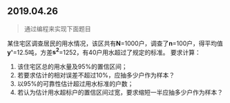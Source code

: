 ## 2019.04.26

> 通过编程来实现下面题目

某住宅区调查居民的用水情况，该区共有**N**=1000户，调查了**n**=100户，得平均值**y'**=12.5吨，方差**s<sup>2</sup>**=1252，有40户用水超过了规定的标准。
要求计算：
1. 该住宅区总的用水量及95%的置信区间；
2. 若要求估计的相对误差不超过10%，应抽多少户作为样本？
3. 以95%的可靠性估计超过用水标准的户数；
4. 若认为估计用水超标户的置信区间过宽，要求缩短一半应抽多少户作为样本？

